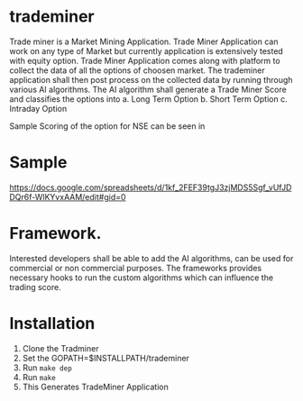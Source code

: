 # trademiner
Trade miner is a Market Mining Application.  Trade Miner Application can work on any type of Market but currently application is extensively tested with equity option. Trade Miner Application comes along with platform to collect the data of all the options of choosen market. The trademiner application shall then post process on the collected data by running through various AI algorithms. The AI algorithm shall generate a Trade Miner Score and classifies the options into
 a. Long Term Option
 b. Short Term Option
 c. Intraday Option
 
 Sample Scoring of the option for NSE can be seen in
 
 
 # Sample
 https://docs.google.com/spreadsheets/d/1kf_2FEF39tgJ3zjMDS5Sgf_vUfJDDQr6f-WlKYvxAAM/edit#gid=0
 
# Framework.
Interested developers shall be able to add the AI algorithms, can be used for commercial or non commercial purposes. The frameworks provides necessary hooks to run the custom algorithms which can influence the trading score.

# Installation
1. Clone the Tradminer 
2. Set the GOPATH=$INSTALLPATH/trademiner
3. Run `make dep`
4. Run `make`
5. This Generates TradeMiner Application

